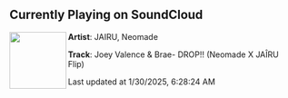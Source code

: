 ## Currently Playing on SoundCloud

[<img align="left" width="100" src="https://i1.sndcdn.com/artworks-YP5nWAwaPmubG5RX-55mOEw-t500x500.jpg">](https://soundcloud.com/ohfashojairu/joey-valence-brae-drop-neomade-x-jairu-flipfinal)

**Artist**: JAIRU, Neomade 

**Track**: Joey Valence & Brae- DROP!! (Neomade X JAÎRU Flip)

Last updated at 1/30/2025, 6:28:24 AM
